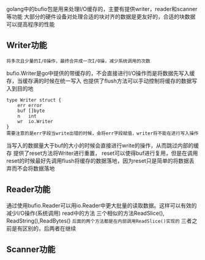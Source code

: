 golang中的bufio包是用来处理I/O缓存的，主要有提供writer，reader和scanner等功能
大部分的硬件设备对处理合适的块对齐的数据是更友好的，合适的块数据可以提高程序的性能

## Writer功能
	将多次且少量的I/O操作，最终合并成一次I/O操，减少系统调用的次数
bufio.Writer是go中提供的带缓存的，不会直接进行I/O操作而是将数据先写入缓存，当缓存满的时候在统一写入
也提供了flush方法可以手动控制将缓存的数据写入到目的地
```
type Writer struct {
	err error
	buf []byte
	n   int
	wr  io.Writer
}
需要注意的是err字段当write出错的时候，会将err字段赋值，writer将不能在进行写入操作
```
当写入的数据量大于buf的大小的时候会直接进行write的操作，从而跳过内部的缓存
提供了reset方法将Writer进行重置， reset可以使得buf进行复用，但是在调用reset的时候最好先调用flush将缓存的数据落地，因为reset只是简单的将数据丢弃而不会将数据落地

## Reader功能
通过使用bufio.Reader可以用io.Reader中更大批量的读取数据。这样可以有效的减少I/O操作(系统调用)
	read中的方法 三个相似的方法ReadSlice(), ReadString(),ReadBytes()
	`后面的两个方法都是在内部调用ReadSlice()实现的`
三者之前是有区别的，后两者在继续
	
	


## Scanner功能
